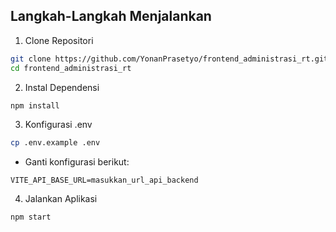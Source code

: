 ## Langkah-Langkah Menjalankan

1. Clone Repositori
```bash
git clone https://github.com/YonanPrasetyo/frontend_administrasi_rt.git
cd frontend_administrasi_rt
```

2. Instal Dependensi
```bash
npm install
```

3. Konfigurasi .env
```bash
cp .env.example .env
```
- Ganti konfigurasi berikut:
```env
VITE_API_BASE_URL=masukkan_url_api_backend
```

4. Jalankan Aplikasi
```bash
npm start
```